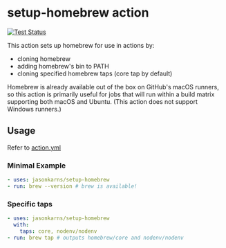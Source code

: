 # setup-homebrew action

[![Test Status](https://img.shields.io/github/workflow/status/jasonkarns/setup-homebrew/Test?label=tests&logo=github)](https://github.com/jasonkarns/setup-homebrew/actions?query=workflow%3ATest)

This action sets up homebrew for use in actions by:
- cloning homebrew
- adding homebrew's bin to PATH
- cloning specified homebrew taps (core tap by default)

Homebrew is already available out of the box on GitHub's macOS runners, so this action is primarily useful for jobs that will run within a build matrix supporting both macOS and Ubuntu. (This action does not support Windows runners.)

## Usage

Refer to [action.yml](action.yml)

### Minimal Example

```yaml
- uses: jasonkarns/setup-homebrew
- run: brew --version # brew is available!
```

### Specific taps

```yaml
- uses: jasonkarns/setup-homebrew
  with:
    taps: core, nodenv/nodenv
- run: brew tap # outputs homebrew/core and nodenv/nodenv
```
